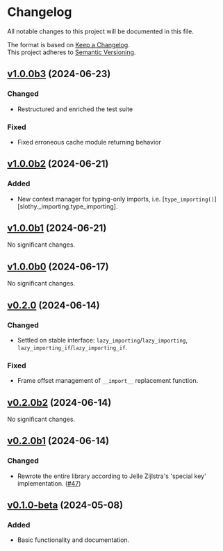 # Changelog

All notable changes to this project will be documented in this file.

The format is based on [Keep a Changelog](http://keepachangelog.com/en/1.0.0/).<br/>
This project adheres to [Semantic Versioning](http://semver.org/spec/v2.0.0.html).

<!-- insertion marker -->

## [v1.0.0b3](https://github.com/bswck/slothy/tree/v1.0.0b3) (2024-06-23)


### Changed

- Restructured and enriched the test suite

### Fixed

- Fixed erroneous cache module returning behavior


## [v1.0.0b2](https://github.com/bswck/slothy/tree/v1.0.0b2) (2024-06-21)


### Added

- New context manager for typing-only imports, i.e. [`type_importing()`][slothy._importing.type_importing].


## [v1.0.0b1](https://github.com/bswck/slothy/tree/v1.0.0b1) (2024-06-21)


No significant changes.


## [v1.0.0b0](https://github.com/bswck/slothy/tree/v1.0.0b0) (2024-06-17)


No significant changes.


## [v0.2.0](https://github.com/bswck/slothy/tree/v0.2.0) (2024-06-14)


### Changed

- Settled on stable interface: `lazy_importing`/`lazy_importing`, `lazy_importing_if`/`lazy_importing_if`.

### Fixed

- Frame offset management of `__import__` replacement function.


## [v0.2.0b2](https://github.com/bswck/slothy/tree/v0.2.0b2) (2024-06-14)


No significant changes.


## [v0.2.0b1](https://github.com/bswck/slothy/tree/v0.2.0b1) (2024-06-14)


### Changed

- Rewrote the entire library according to Jelle Zijlstra's 'special key' implementation. ([#47](https://github.com/bswck/slothy/issues/47))


## [v0.1.0-beta](https://github.com/bswck/slothy/tree/v0.1.0-beta) (2024-05-08)


### Added

- Basic functionality and documentation.
